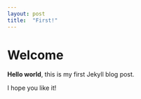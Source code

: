 ```yaml
---
layout: post
title:  "First!"
---
```


# Welcome

**Hello world**, this is my first Jekyll blog post.

I hope you like it!